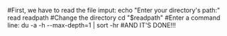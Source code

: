 #First, we have to read the file imput:
echo "Enter your directory's path:"
read readpath
#Change the directory
cd "$readpath"
#Enter a command line:
du -a -h --max-depth=1 | sort -hr
#AND IT'S DONE!!!
